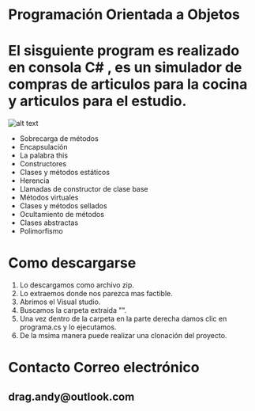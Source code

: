 # Programación Orientada a Objetos 

<h1>  El sisguiente program   es realizado en consola C# , es un simulador   de compras   de articulos para la cocina 
y articulos para el estudio.</h1>


![alt text](https://encrypted-tbn0.gstatic.com/images?q=tbn%3AANd9GcS_PNR3aXOrt4oOl0Nl662cfo2wiqaFYDaeMA&usqp=CAU)
  
   <ul>  
<li>Sobrecarga de métodos</li> 
<li>Encapsulación</li> 
<li>La palabra this</li> 
<li>Constructores</li> 
<li>Clases y métodos estáticos</li> 
<li>Herencia</li> 
<li>Llamadas de constructor de clase base</li> 
<li>Métodos virtuales</li> 
<li>Clases y métodos sellados</li> 
<li>Ocultamiento de métodos</li> 
<li>Clases abstractas</li> 
<li>Polimorfismo </li> 
  </ul> 
 
 
 
 # Como descargarse
 <ol> 
<li> Lo descargamos como archivo zip.</li> 
<li>Lo extraemos donde nos parezca mas factible.</li> 
<li>Abrimos el Visual studio.</li> 
<li>Buscamos la carpeta extraida "".</li> 
<li>Una vez dentro de la carpeta en la parte derecha damos clic en programa.cs y lo ejecutamos.</li> 
<li>De la msima manera puede realizar una clonación  del proyecto.</li> 
  </ol> 
  
  # Contacto Correo electrónico
  
  <h2>  drag.andy@outlook.com</h2>
